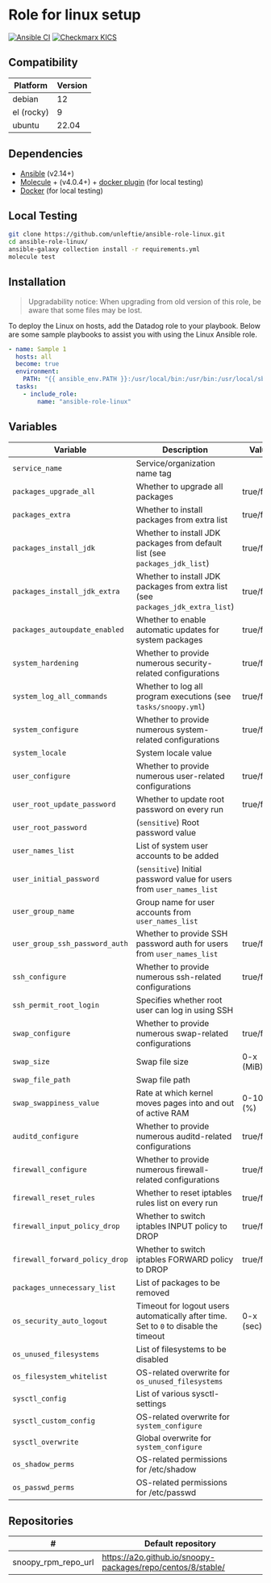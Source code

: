 # Role for linux setup

[![Ansible CI](https://github.com/unleftie/ansible-role-linux/actions/workflows/ansible-ci.yml/badge.svg)](https://github.com/unleftie/ansible-role-linux/actions/workflows/ansible-ci.yml)
[![Checkmarx KICS](https://github.com/unleftie/ansible-role-linux/actions/workflows/checkmarx-kics.yml/badge.svg)](https://github.com/unleftie/ansible-role-linux/actions/workflows/checkmarx-kics.yml)

## Compatibility

| Platform   | Version |
| ---------- | ------- |
| debian     | 12      |
| el (rocky) | 9       |
| ubuntu     | 22.04   |

## Dependencies

- [Ansible](https://docs.ansible.com/ansible/latest/installation_guide/intro_installation.html) (v2.14+)
- [Molecule](https://molecule.readthedocs.io/en/latest/installation.html) + (v4.0.4+) + [docker plugin](https://github.com/ansible-community/molecule-plugins) (for local testing)
- [Docker](https://docs.docker.com/get-docker/) (for local testing)

## Local Testing

```sh
git clone https://github.com/unleftie/ansible-role-linux.git
cd ansible-role-linux/
ansible-galaxy collection install -r requirements.yml
molecule test
```

## Installation

> Upgradability notice: When upgrading from old version of this role, be aware that some files may be lost.

To deploy the Linux on hosts, add the Datadog role to your playbook. Below are some sample playbooks to assist you with using the Linux Ansible role.

```yml
- name: Sample 1
  hosts: all
  become: true
  environment:
    PATH: "{{ ansible_env.PATH }}:/usr/local/bin:/usr/bin:/usr/local/sbin:/usr/sbin"
  tasks:
    - include_role:
        name: "ansible-role-linux"
```

## Variables

| Variable                       | Description                                                                          | Value      |
| ------------------------------ | ------------------------------------------------------------------------------------ | ---------- |
| `service_name`                 | Service/organization name tag                                                        |            |
| `packages_upgrade_all`         | Whether to upgrade all packages                                                      | true/false |
| `packages_extra`               | Whether to install packages from extra list                                          | true/false |
| `packages_install_jdk`         | Whether to install JDK packages from default list (see `packages_jdk_list`)          | true/false |
| `packages_install_jdk_extra`   | Whether to install JDK packages from extra list (see `packages_jdk_extra_list`)      | true/false |
| `packages_autoupdate_enabled`  | Whether to enable automatic updates for system packages                              | true/false |
| `system_hardening`             | Whether to provide numerous security-related configurations                          | true/false |
| `system_log_all_commands`      | Whether to log all program executions (see `tasks/snoopy.yml`)                       | true/false |
| `system_configure`             | Whether to provide numerous system-related configurations                            | true/false |
| `system_locale`                | System locale value                                                                  |
| `user_configure`               | Whether to provide numerous user-related configurations                              | true/false |
| `user_root_update_password`    | Whether to update root password on every run                                         | true/false |
| `user_root_password`           | (`sensitive`) Root password value                                                    |
| `user_names_list`              | List of system user accounts to be added                                             |
| `user_initial_password`        | (`sensitive`) Initial password value for users from `user_names_list`                |
| `user_group_name`              | Group name for user accounts from `user_names_list`                                  |
| `user_group_ssh_password_auth` | Whether to provide SSH password auth for users from `user_names_list`                | true/false |
| `ssh_configure`                | Whether to provide numerous ssh-related configurations                               | true/false |
| `ssh_permit_root_login`        | Specifies whether root user can log in using SSH                                     |
| `swap_configure`               | Whether to provide numerous swap-related configurations                              | true/false |
| `swap_size`                    | Swap file size                                                                       | 0-x (MiB)  |
| `swap_file_path`               | Swap file path                                                                       |
| `swap_swappiness_value`        | Rate at which kernel moves pages into and out of active RAM                          | 0-100 (%)  |
| `auditd_configure`             | Whether to provide numerous auditd-related configurations                            | true/false |
| `firewall_configure`           | Whether to provide numerous firewall-related configurations                          | true/false |
| `firewall_reset_rules`         | Whether to reset iptables rules list on every run                                    | true/false |
| `firewall_input_policy_drop`   | Whether to switch iptables INPUT policy to DROP                                      | true/false |
| `firewall_forward_policy_drop` | Whether to switch iptables FORWARD policy to DROP                                    | true/false |
| `packages_unnecessary_list`    | List of packages to be removed                                                       |
| `os_security_auto_logout`      | Timeout for logout users automatically after time. Set to `0` to disable the timeout | 0-x (sec)  |
| `os_unused_filesystems`        | List of filesystems to be disabled                                                   |
| `os_filesystem_whitelist`      | OS-related overwrite for `os_unused_filesystems`                                     |
| `sysctl_config`                | List of various sysctl-settings                                                      |
| `sysctl_custom_config`         | OS-related overwrite for `system_configure`                                          |
| `sysctl_overwrite`             | Global overwrite for `system_configure`                                              |
| `os_shadow_perms`              | OS-related permissions for /etc/shadow                                               |
| `os_passwd_perms`              | OS-related permissions for /etc/passwd                                               |

## Repositories

| #                   | Default repository                                          |
| ------------------- | ----------------------------------------------------------- |
| snoopy_rpm_repo_url | https://a2o.github.io/snoopy-packages/repo/centos/8/stable/ |
